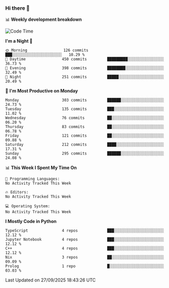 ### Hi there 👋

📊 **Weekly development breakdown**
<!--START_SECTION:waka-->
![Code Time](http://img.shields.io/badge/Code%20Time-394%20hrs%2055%20mins-blue)

**I'm a Night 🦉** 

```text
🌞 Morning                126 commits         ███░░░░░░░░░░░░░░░░░░░░░░   10.29 % 
🌆 Daytime                450 commits         █████████░░░░░░░░░░░░░░░░   36.73 % 
🌃 Evening                398 commits         ████████░░░░░░░░░░░░░░░░░   32.49 % 
🌙 Night                  251 commits         █████░░░░░░░░░░░░░░░░░░░░   20.49 % 
```
📅 **I'm Most Productive on Monday** 

```text
Monday                   303 commits         ██████░░░░░░░░░░░░░░░░░░░   24.73 % 
Tuesday                  135 commits         ███░░░░░░░░░░░░░░░░░░░░░░   11.02 % 
Wednesday                76 commits          ██░░░░░░░░░░░░░░░░░░░░░░░   06.20 % 
Thursday                 83 commits          ██░░░░░░░░░░░░░░░░░░░░░░░   06.78 % 
Friday                   121 commits         ██░░░░░░░░░░░░░░░░░░░░░░░   09.88 % 
Saturday                 212 commits         ████░░░░░░░░░░░░░░░░░░░░░   17.31 % 
Sunday                   295 commits         ██████░░░░░░░░░░░░░░░░░░░   24.08 % 
```


📊 **This Week I Spent My Time On** 

```text
💬 Programming Languages: 
No Activity Tracked This Week

🔥 Editors: 
No Activity Tracked This Week

💻 Operating System: 
No Activity Tracked This Week
```

**I Mostly Code in Python** 

```text
TypeScript               4 repos             ███░░░░░░░░░░░░░░░░░░░░░░   12.12 % 
Jupyter Notebook         4 repos             ███░░░░░░░░░░░░░░░░░░░░░░   12.12 % 
C++                      4 repos             ███░░░░░░░░░░░░░░░░░░░░░░   12.12 % 
Nix                      3 repos             ██░░░░░░░░░░░░░░░░░░░░░░░   09.09 % 
Prolog                   1 repo              █░░░░░░░░░░░░░░░░░░░░░░░░   03.03 % 
```




 Last Updated on 27/09/2025 18:43:26 UTC
<!--END_SECTION:waka-->
<!--
**R-enanVieira/R-enanVieira** is a ✨ _special_ ✨ repository because its `README.md` (this file) appears on your GitHub profile.

Here are some ideas to get you started:

- 🔭 I’m currently working on ...
- 🌱 I’m currently learning ...
- 👯 I’m looking to collaborate on ...
- 🤔 I’m looking for help with ...
- 💬 Ask me about ...
- 📫 How to reach me: ...
- 😄 Pronouns: ...
- ⚡ Fun fact: ...
-->
